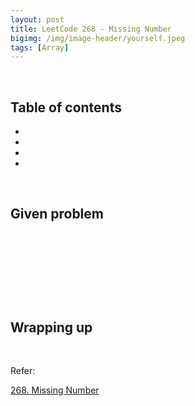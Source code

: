 ```yaml
---
layout: post
title: LeetCode 268 - Missing Number
bigimg: /img/image-header/yourself.jpeg
tags: [Array]
---
```




<br>

## Table of contents
- []()
- []()
- []()
- []()


<br>

## Given problem






<br>

## 






<br>

## 





<br>

## Wrapping up




<br>

Refer:

[268. Missing Number](https://leetcode.com/problems/missing-number/)
